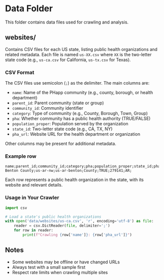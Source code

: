 
# Data Folder

This folder contains data files used for crawling and analysis.

## websites/

Contains CSV files for each US state, listing public health organizations and related metadata. Each file is named `us-XX.csv` where `XX` is the two-letter state code (e.g., `us-ca.csv` for California, `us-tx.csv` for Texas).

### CSV Format

The CSV files use semicolon (`;`) as the delimiter. The main columns are:

- `name`: Name of the PHapp community (e.g., county, borough, or health department)
- `parent_id`: Parent community (state or group)
- `community_id`: Community identifier
- `category`: Type of community (e.g., County, Borough, Town, Group)
- `pha`: Whether community has a public health authority (TRUE/FALSE)
- `population_proper`: Population served by the organization
- `state_id`: Two-letter state code (e.g., CA, TX, NY)
- `pha_url`: Website URL for the health department or organization

Other columns may be present for additional metadata.

### Example row

```
name;parent_id;community_id;category;pha;population_proper;state_id;pha_url
Benton County;us-ar-nw;us-ar-benton;County;TRUE;279141;AR;
```

Each row represents a public health organization in the state, with its website and relevant details.

### Usage in Your Crawler
```python
import csv

# Load a state's public health organizations
with open('data/websites/us-ca.csv', 'r', encoding='utf-8') as file:
    reader = csv.DictReader(file, delimiter=';')
    for row in reader:
        print(f"Crawling {row['name']}: {row['pha_url']}")
```

## Notes
- Some websites may be offline or have changed URLs
- Always test with a small sample first
- Respect rate limits when crawling multiple sites